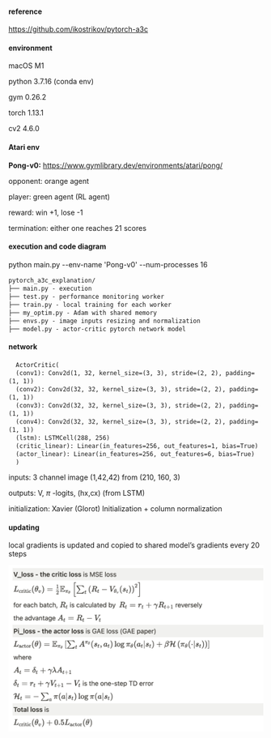 #### reference

https://github.com/ikostrikov/pytorch-a3c

#### environment

macOS M1

python 3.7.16 (conda env)

gym 0.26.2

torch 1.13.1

cv2 4.6.0

#### Atari env

**Pong-v0:** https://www.gymlibrary.dev/environments/atari/pong/

opponent: orange agent

player: green agent (RL agent)

reward: win +1, lose -1

termination: either one reaches 21 scores

#### execution and code diagram

python main.py --env-name 'Pong-v0' --num-processes 16

    pytorch_a3c_explanation/
    ├── main.py - execution
    ├── test.py - performance monitoring worker
    ├── train.py - local training for each worker
    ├── my_optim.py - Adam with shared memory
    ├── envs.py - image inputs resizing and normalization
    ├── model.py - actor-critic pytorch network model

#### network


      ActorCritic(
      (conv1): Conv2d(1, 32, kernel_size=(3, 3), stride=(2, 2), padding=(1, 1))
      (conv2): Conv2d(32, 32, kernel_size=(3, 3), stride=(2, 2), padding=(1, 1))
      (conv3): Conv2d(32, 32, kernel_size=(3, 3), stride=(2, 2), padding=(1, 1))
      (conv4): Conv2d(32, 32, kernel_size=(3, 3), stride=(2, 2), padding=(1, 1))
      (lstm): LSTMCell(288, 256)
      (critic_linear): Linear(in_features=256, out_features=1, bias=True)
      (actor_linear): Linear(in_features=256, out_features=6, bias=True)
      )


inputs: 3 channel image (1,42,42) from (210, 160, 3)

outputs: V, $\pi$ -logits, (hx,cx) (from LSTM)

initialization: Xavier (Glorot) Initialization + column normalization

#### updating

local gradients is updated and copied to shared model’s gradients every 20 steps

![](images/a3c_updating.png)
